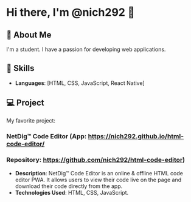 # Hi there, I'm @nich292 👋

## 👤 About Me
I'm a student. I have a passion for developing web applications.

## 🚀 Skills
- **Languages**: [HTML, CSS, JavaScript, React Native]

## 💻 Project
My favorite project:

### NetDig™ Code Editor (App: https://nich292.github.io/html-code-editor/ 
### Repository: https://github.com/nich292/html-code-editor)
- **Description**: NetDig™ Code Editor is an online & offline HTML code editor PWA. It allows users to view their code live on the page and download their code directly from the app.
- **Technologies Used**: HTML, CSS, JavaScript.

